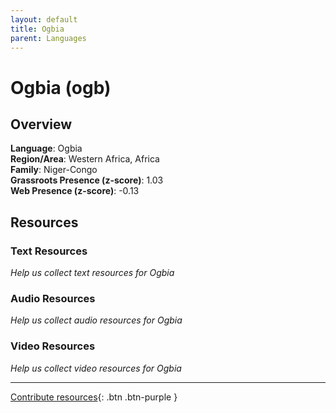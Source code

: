 ```yaml
---
layout: default
title: Ogbia
parent: Languages
---
```


# Ogbia (ogb)

## Overview

**Language**: Ogbia  
**Region/Area**: Western Africa, Africa  
**Family**: Niger-Congo  
**Grassroots Presence (z-score)**: 1.03  
**Web Presence (z-score)**: -0.13  

## Resources

### Text Resources
*Help us collect text resources for Ogbia*

### Audio Resources
*Help us collect audio resources for Ogbia*

### Video Resources
*Help us collect video resources for Ogbia*

---

[Contribute resources](https://forms.office.com/e/1SfLJx3u1r){: .btn .btn-purple }
